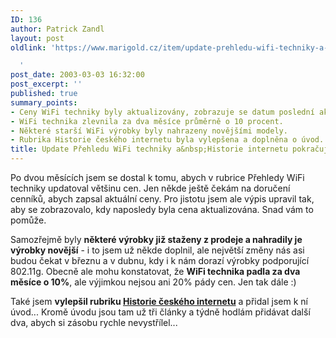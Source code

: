```yaml
---
ID: 136
author: Patrick Zandl
layout: post
oldlink: 'https://www.marigold.cz/item/update-prehledu-wifi-techniky-a-historie-internetu-pokracuje

  '
post_date: 2003-03-03 16:32:00
post_excerpt: ''
published: true
summary_points:
- Ceny WiFi techniky byly aktualizovány, zobrazuje se datum poslední aktualizace.
- WiFi technika zlevnila za dva měsíce průměrně o 10 procent.
- Některé starší WiFi výrobky byly nahrazeny novějšími modely.
- Rubrika Historie českého internetu byla vylepšena a doplněna o úvod.
title: Update Přehledu WiFi techniky a&nbsp;Historie internetu pokračuje
---
```


<p>
Po dvou měsících jsem se dostal k tomu, abych v rubrice Přehledy WiFi techniky updatoval většinu cen. Jen někde ještě čekám na doručení cenníků, abych zapsal aktuální ceny. Pro jistotu jsem ale výpis upravil tak, aby se zobrazovalo, kdy naposledy byla cena aktualizována. Snad vám to pomůže. </p>

<p>
Samozřejmě byly <STRONG>některé výrobky již staženy z prodeje a nahradily je výrobky novější</STRONG> - i to jsem už někde doplnil, ale největší změny nás asi budou čekat v březnu a v dubnu, kdy i k nám dorazí výrobky podporující 802.11g. Obecně ale mohu konstatovat, že <STRONG>WiFi technika padla za dva měsíce o 10%</STRONG>, ale výjimkou nejsou ani 20% pády cen. Jen tak dále :)</p>

<p>
Také jsem <STRONG>vylepšil rubriku </STRONG><A href="/historieinternetu"><STRONG>Historie českého internetu</STRONG></A> a přidal jsem k ní úvod... Kromě úvodu jsou tam už tři články a týdně hodlám přidávat další dva, abych si zásobu rychle nevystřílel...</p>